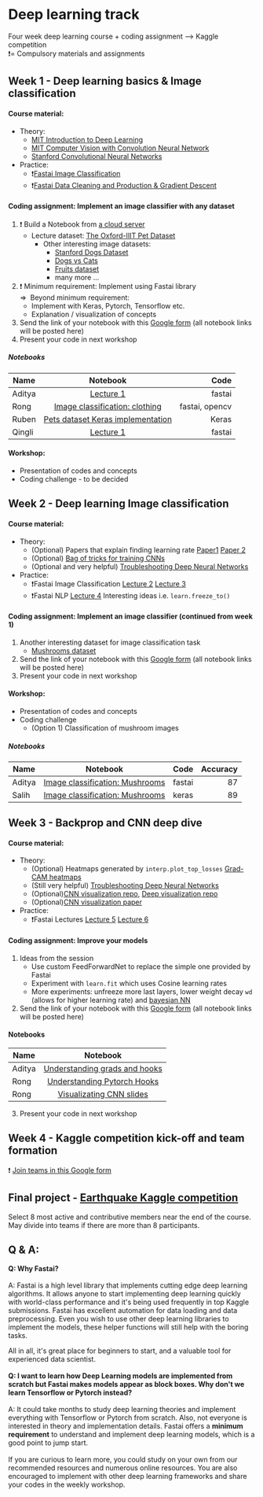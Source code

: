 # Deep learning track
Four week deep learning course + coding assignment --> Kaggle competition <br>
:exclamation:= Compulsory materials and assignments

## Week 1 - Deep learning basics & Image classification
#### Course material: 
- Theory:
  - [MIT Introduction to Deep Learning](https://www.youtube.com/watch?v=JN6H4rQvwgY)
  - [MIT Computer Vision with Convolution Neural Network](https://www.youtube.com/watch?v=NVH8EYPHi30)
  - [Stanford Convolutional Neural Networks](https://www.youtube.com/watch?v=vT1JzLTH4G4&list=PL3FW7Lu3i5JvHM8ljYj-zLfQRF3EO8sYv)
- Practice:
  - :exclamation:[Fastai Image Classification](https://course.fast.ai/videos/?lesson=1) 
  - :exclamation:[Fastai Data Cleaning and Production & Gradient Descent](https://course.fast.ai/videos/?lesson=1)

#### Coding assignment: Implement an image classifier with any dataset

1. :exclamation: Build a Notebook from [a cloud server](https://course.fast.ai/start_kaggle.html)
    - Lecture dataset: [The Oxford-IIIT Pet Dataset](https://www.kaggle.com/tanlikesmath/the-oxfordiiit-pet-dataset)
      - Other interesting image datasets:
        - [Stanford Dogs Dataset](https://www.kaggle.com/jessicali9530/stanford-dogs-dataset/home) 
        - [Dogs vs Cats](https://www.kaggle.com/c/dogs-vs-cats)
        - [Fruits dataset](https://www.kaggle.com/moltean/fruits)
        - many more ... 
2. :exclamation: Minimum requirement: Implement using Fastai library<br>
=>&nbsp;  Beyond minimum requirement:
      - Implement with Keras, Pytorch, Tensorflow etc.
      - Explanation / visualization of concepts  
3. Send the link of your notebook with this [Google form](https://goo.gl/forms/8wimYUJgtAwDtTm42) (all notebook links will be posted here)
4. Present your code in next workshop 

##### Notebooks
| Name        | Notebook           | Code  |
| ------------- |:-------------:| -----:|
| Aditya     | [Lecture 1](https://www.kaggle.com/adityajitta/fastai-lecture-1-explore) | fastai |
| Rong     | [Image classification: clothing](https://github.com/SirongHuang/Deep-learning-workflow/blob/master/image_classification.ipynb)      |   fastai, opencv |
| Ruben | [Pets dataset Keras implementation](https://www.dropbox.com/s/ws1uahjwp13fj3t/Pet%20dataset%20keras%20v2.ipynb?dl=0)      |   Keras |
| Qingli | [Lecture 1 ](https://github.com/QingliGuo/Machine_Learning/blob/master/Image_Classification.ipynb)      |   fastai | 

#### Workshop:
- Presentation of codes and concepts
- Coding challenge - to be decided

## Week 2 - Deep learning Image classification
#### Course material:
- Theory:
  - (Optional) Papers that explain finding learning rate [Paper1](https://arxiv.org/abs/1506.01186)  [Paper 2](https://arxiv.org/abs/1803.09820)
  - (Optional) [Bag of tricks for training CNNs](https://arxiv.org/abs/1812.01187)
  - (Optional and very helpful) [Troubleshooting Deep Neural Networks](http://josh-tobin.com/assets/pdf/troubleshooting-deep-neural-networks-01-19.pdf)
- Practice:
  - :exclamation:Fastai Image Classification [Lecture 2](https://course.fast.ai/videos/?lesson=2) [Lecture 3](https://course.fast.ai/videos/?lesson=3)
  - :exclamation:Fastai NLP [Lecture 4](https://course.fast.ai/videos/?lesson=4) Interesting ideas i.e. `learn.freeze_to()`

#### Coding assignment: Implement an image classifier (continued from week 1)
1. Another interesting dataset for image classification task
    - [Mushrooms dataset](https://www.kaggle.com/maysee/mushrooms-classification-common-genuss-images)
2. Send the link of your notebook with this [Google form](https://goo.gl/forms/8wimYUJgtAwDtTm42) (all notebook links will be posted here)
3. Present your code in next workshop 

#### Workshop:
- Presentation of codes and concepts
- Coding challenge
    - (Option 1) Classification of mushroom images 

##### Notebooks
| Name        | Notebook           | Code  | Accuracy |
| ------------- |:-------------:| -----:|-----:|
| Aditya     | [Image classification: Mushrooms](https://github.com/gradjitta/ds_project_template/blob/master/Mushroom%20Classification%20FastAI%20ResNet34%2087.ipynb) | fastai |87 |
| Salih     | [Image classification: Mushrooms](https://www.kaggle.com/salihb/mushrooms-classification-using-keras) | keras |89 |

## Week 3 - Backprop and CNN deep dive
#### Course material: 
- Theory:
  - (Optional) Heatmaps generated by `interp.plot_top_losses` [Grad-CAM heatmaps](http://openaccess.thecvf.com/content_ICCV_2017/papers/Selvaraju_Grad-CAM_Visual_Explanations_ICCV_2017_paper.pdf)
  - (Still very helpful) [Troubleshooting Deep Neural Networks](http://josh-tobin.com/assets/pdf/troubleshooting-deep-neural-networks-01-19.pdf)
  - (Optional)[CNN visualization repo](https://github.com/utkuozbulak/pytorch-cnn-visualizations), [Deep visualization repo](https://github.com/yosinski/deep-visualization-toolbox)
  - (Optional)[CNN visualization paper](https://cs.nyu.edu/~fergus/papers/zeilerECCV2014.pdf)
- Practice:
  - :exclamation:Fastai Lectures [Lecture 5](https://course.fast.ai/videos/?lesson=5) [Lecture 6](https://course.fast.ai/videos/?lesson=6)
#### Coding assignment: Improve your models
1. Ideas from the session
    - Use custom FeedForwardNet to replace the simple one provided by Fastai
    - Experiment with `learn.fit` which uses Cosine learning rates
    - More experiments: unfreeze more last layers, lower weight decay `wd` (allows for higher learning rate) and [bayesian NN](https://github.com/paraschopra/bayesian-neural-network-mnist/blob/master/bnn.ipynb)
2. Send the link of your notebook with this [Google form](https://goo.gl/forms/8wimYUJgtAwDtTm42) (all notebook links will be posted
 here)
#### Notebooks
| Name        | Notebook           | 
| ------------- |:-------------:| 
| Aditya     | [Understanding grads and hooks](https://www.kaggle.com/adityajitta/understanding-grads-and-hooks)|
| Rong     | [Understanding Pytorch Hooks](https://www.kaggle.com/sironghuang/understanding-pytorch-hooks?scriptVersionId=11851979)|
| Rong     |[Visualizating CNN slides](https://github.com/SirongHuang/Deep-Learning-Track_Machine-Learning-Meetup/blob/master/Visualizing_cnn_compressed.pdf)|
3. Present your code in next workshop

## Week 4 - Kaggle competition kick-off and team formation
:exclamation: [Join teams in this Google form](https://goo.gl/forms/nUYJ4NF4Xqeh4onA3)

## Final project - [Earthquake Kaggle competition](https://www.kaggle.com/c/LANL-Earthquake-Prediction)
Select 8 most active and contributive members near the end of the course. May divide into teams if there are more than 8 participants. 

## Q & A:

**Q: Why Fastai?**<br><br>
A: Fastai is a high level library that implements cutting edge deep learning algorithms. It allows anyone to start implementing deep learning quickly with world-class performance and it's being used frequently in top Kaggle submissions. Fastai has excellent automation for data loading and data preprocessing. Even you wish to use other deep learning libraries to implement the models, these helper functions will still help with the boring tasks.

All in all, it's great place for beginners to start, and a valuable tool for experienced data scientist. 
<br><br>
**Q: I want to learn how Deep Learning models are implemented from scratch but Fastai makes models appear as block boxes. Why don't we learn Tensorflow or Pytorch instead?**<br><br>
A: It could take months to study deep learning theories and implement everything with Tensorflow or Pytorch from scratch. Also, not everyone is interested in theory and implementation details. Fastai offers a **minimum requirement** to understand and implement deep learning models, which is a good point to jump start. 
<br><br>
If you are curious to learn more, you could study on your own from our recommended resources and numerous online resources. You are also encouraged to implement with other deep learning frameworks and share your codes in the weekly workshop. 
